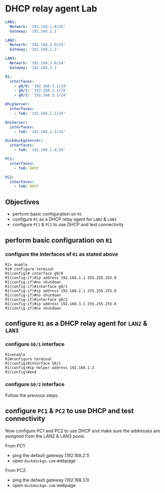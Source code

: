 # DHCP relay agent Lab

```yaml
LAN1:
  Network: '192.168.1.0/24'
  Gateway: '192.168.1.1'

LAN2:
  Network: '192.168.2.0/24'
  Gateway: '192.168.2.1'

LAN3:
  Network: '192.168.3.0/24'
  Gateway: '192.168.3.1'

R1:
  interfaces:
    - g0/0: '192.168.1.1/24'
    - g0/1: '192.168.2.1/24'
    - g0/2: '192.168.3.1/24'

DhcpServer:
  interfaces:
    - fe0: '192.168.1.2/24'

DnsServer:
  interfaces:
    - fe0: '192.168.1.3/24'

DuckduckgoServer:
  interfaces:
    - fe0: '192.168.1.4/24'

PC1:
  interfaces:
    - fe0: DHCP

PC2:
  interfaces:
    - fe0: DHCP
```

## Objectives

* perform basic configuration on `R1`
* configure `R1` as a DHCP relay agent for `LAN2` & `LAN3`
* configure `PC1` & `PC2` to use DHCP and test connectivity

## perform basic configuration on `R1`

### configure the interfaces of `R1` as stated above

    R1> enable
    R1# configure terminal
    R1(config)# interface g0/0
    R1(config-if)#ip address 192.168.1.1 255.255.255.0
    R1(config-if)#no shutdown
    R1(config-if)#interface g0/1
    R1(config-if)#ip address 192.168.2.1 255.255.255.0
    R1(config-if)#no shutdown
    R1(config-if)#interface g0/2
    R1(config-if)#ip address 192.168.3.1 255.255.255.0
    R1(config-if)#no shutdown

## configure `R1` as a DHCP relay agent for `LAN2` & `LAN3`

### configure `G0/1` interface

    R1>enable
    R1#configure terminal
    R1(config)#interface G0/1
    R1(config)#ip helper-address 192.168.1.2
    R1(config)#end

### configure `G0/2` interface

Follow the previous steps.

## configure `PC1` & `PC2` to use DHCP and test connectivity

Now configure PC1 and PC2 to use DHCP and make sure the addresses are
assigned from the LAN2 & LAN3 pools.

From PC1:

* ping the default gateway (192.168.2.1)
* open `duckduckgo.com` webpage

From PC2:

* ping the default gateway (192.168.3.1)
* open `duckduckgo.com` webpage
